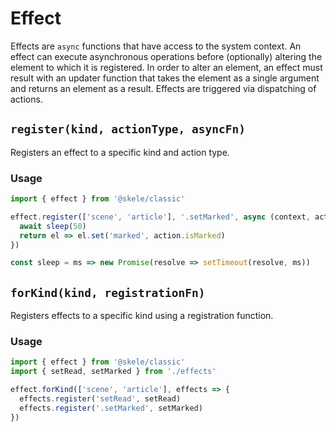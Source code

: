 # Effect

Effects are `async` functions that have access to the system context. An effect can execute asynchronous operations before (optionally) altering the element to which it is registered. In order to alter an element, an effect must result with an updater function that takes the element as a single argument and returns an element as a result. Effects are triggered via dispatching of actions.

## `register(kind, actionType, asyncFn)`

Registers an effect to a specific kind and action type.

### Usage

```javascript
import { effect } from '@skele/classic'

effect.register(['scene', 'article'], '.setMarked', async (context, action) => {
  await sleep(50)
  return el => el.set('marked', action.isMarked)
})

const sleep = ms => new Promise(resolve => setTimeout(resolve, ms))
```

## `forKind(kind, registrationFn)`

Registers effects to a specific kind using a registration function.

### Usage

```javascript
import { effect } from '@skele/classic'
import { setRead, setMarked } from './effects'

effect.forKind(['scene', 'article'], effects => {
  effects.register('setRead', setRead)
  effects.register('.setMarked', setMarked)
})
```
